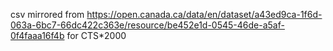 csv mirrored from https://open.canada.ca/data/en/dataset/a43ed9ca-1f6d-063a-6bc7-66dc422c363e/resource/be452e1d-0545-46de-a5af-0f4faaa16f4b for CTS*2000
